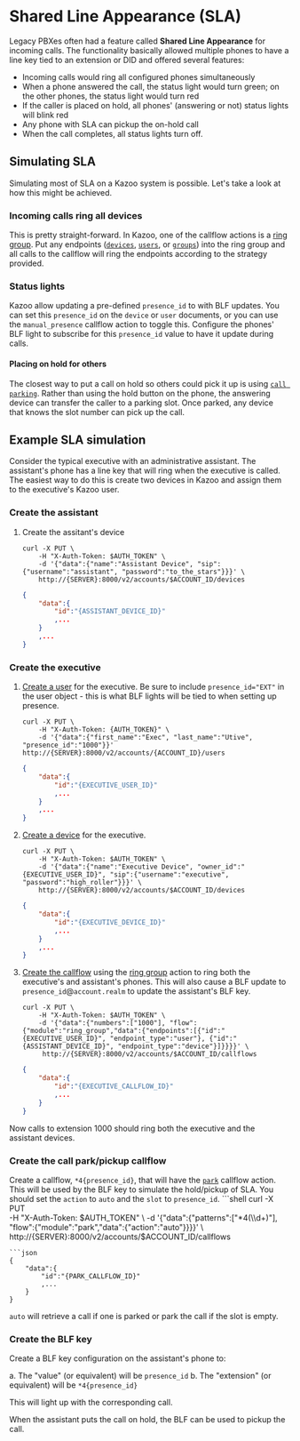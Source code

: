 # Shared Line Appearance (SLA)

Legacy PBXes often had a feature called **Shared Line Appearance** for incoming calls. The functionality basically allowed multiple phones to have a line key tied to an extension or DID and offered several features:

- Incoming calls would ring all configured phones simultaneously
- When a phone answered the call, the status light would turn green; on the other phones, the status light would turn red
- If the caller is placed on hold, all phones' (answering or not) status lights will blink red
- Any phone with SLA can pickup the on-hold call
- When the call completes, all status lights turn off.

## Simulating SLA

Simulating most of SLA on a Kazoo system is possible. Let's take a look at how this might be achieved.

### Incoming calls ring all devices

This is pretty straight-forward. In Kazoo, one of the callflow actions is a [ring group](https://docs.2600hz.com/dev/applications/callflow/doc/ring_group/). Put any endpoints ([`devices`](https://docs.2600hz.com/dev/applications/crossbar/doc/devices/), [`users`](https://docs.2600hz.com/dev/applications/crossbar/doc/users/), or [`groups`](https://docs.2600hz.com/dev/applications/crossbar/doc/groups/)) into the ring group and all calls to the callflow will ring the endpoints according to the strategy provided.

### Status lights

Kazoo allow updating a pre-defined `presence_id` to with BLF updates. You can set this `presence_id` on the `device` or `user` documents, or you can use the `manual_presence` callflow action to toggle this. Configure the phones' BLF light to subscribe for this `presence_id` value to have it update during calls.

#### Placing on hold for others

The closest way to put a call on hold so others could pick it up is using [`call parking`](https://docs.2600hz.com/dev/applications/callflow/doc/park/). Rather than using the hold button on the phone, the answering device can transfer the caller to a parking slot. Once parked, any device that knows the slot number can pick up the call.

## Example SLA simulation

Consider the typical executive with an administrative assistant. The assistant's phone has a line key that will ring when the executive is called. The easiest way to do this is create two devices in Kazoo and assign them to the executive's Kazoo user.

### Create the assistant

1. Create the assitant's device
   ```shell
   curl -X PUT \
       -H "X-Auth-Token: $AUTH_TOKEN" \
       -d '{"data":{"name":"Assistant Device", "sip":{"username":"assistant", "password":"to_the_stars"}}}' \
       http://{SERVER}:8000/v2/accounts/$ACCOUNT_ID/devices
   ```
   ```json
   {
       "data":{
           "id":"{ASSISTANT_DEVICE_ID}"
           ,...
       }
       ,...
   }
   ```

### Create the executive

1. [Create a user](https://docs.2600hz.com/dev/applications/crossbar/doc/users/) for the executive. Be sure to include `presence_id="EXT"` in the user object - this is what BLF lights will be tied to when setting up presence.
   ```shell
   curl -X PUT \
       -H "X-Auth-Token: {AUTH_TOKEN}" \
       -d '{"data":{"first_name":"Exec", "last_name":"Utive", "presence_id":"1000"}}'
   http://{SERVER}:8000/v2/accounts/{ACCOUNT_ID}/users
   ```
   ```json
   {
       "data":{
           "id":"{EXECUTIVE_USER_ID}"
           ,...
       }
       ,...
   }
   ```
2. [Create a device](https://docs.2600hz.com/dev/applications/crossbar/doc/devices/) for the executive.
   ```shell
   curl -X PUT \
       -H "X-Auth-Token: $AUTH_TOKEN" \
       -d '{"data":{"name":"Executive Device", "owner_id":"{EXECUTIVE_USER_ID}", "sip":{"username":"executive", "password":"high_roller"}}}' \
       http://{SERVER}:8000/v2/accounts/$ACCOUNT_ID/devices
   ```
   ```json
   {
       "data":{
           "id":"{EXECUTIVE_DEVICE_ID}"
           ,...
       }
       ,...
   }
   ```
3. [Create the callflow](https://docs.2600hz.com/dev/applications/crossbar/doc/callflows/) using the [ring group](https://docs.2600hz.com/dev/applications/callflow/doc/ring_group/) action to ring both the executive's and assistant's phones. This will also cause a BLF update to `presence_id`@`account.realm` to update the assistant's BLF key.
   ```shell
   curl -X PUT \
       -H "X-Auth-Token: $AUTH_TOKEN" \
       -d '{"data":{"numbers":["1000"], "flow":{"module":"ring_group","data":{"endpoints":[{"id":"{EXECUTIVE_USER_ID}", "endpoint_type":"user"}, {"id":"{ASSISTANT_DEVICE_ID}", "endpoint_type":"device"}]}}}}' \
        http://{SERVER}:8000/v2/accounts/$ACCOUNT_ID/callflows
   ```
   ```json
   {
       "data":{
           "id":"{EXECUTIVE_CALLFLOW_ID}"
           ,...
       }
   }
   ```

Now calls to extension 1000 should ring both the executive and the assistant devices.

### Create the call park/pickup callflow

Create a callflow, `*4{presence_id}`, that will have the [`park`](https://docs.2600hz.com/dev/applications/callflow/doc/park/) callflow action. This will be used by the BLF key to simulate the hold/pickup of SLA. You should set the `action` to `auto` and the `slot` to `presence_id`.
    ```shell
   curl -X PUT \
       -H "X-Auth-Token: $AUTH_TOKEN" \
       -d '{"data":{"patterns":["*4(\\d+)"], "flow":{"module":"park","data":{"action":"auto"}}}}' \
        http://{SERVER}:8000/v2/accounts/$ACCOUNT_ID/callflows
   ```
   ```json
   {
       "data":{
           "id":"{PARK_CALLFLOW_ID}"
           ,...
       }
   }
   ```

`auto` will retrieve a call if one is parked or park the call if the slot is empty.

### Create the BLF key

Create a BLF key configuration on the assistant's phone to:

a. The "value" (or equivalent) will be `presence_id`
b. The "extension" (or equivalent) will be `*4{presence_id}`

This will light up with the corresponding call.

When the assistant puts the call on hold, the BLF can be used to pickup the call.

